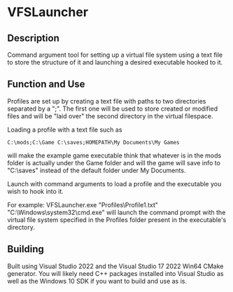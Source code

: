 # VFSLauncher

## Description
Command argument tool for setting up a virtual file system using a text file to store the structure of it and launching a desired executable hooked to it.

## Function and Use
Profiles are set up by creating a text file with paths to two directories separated by a ";". The first one will be used to store created or modified files and will be "laid over" the second directory in the virtual filespace.

Loading a profile with a text file such as

``
C:\mods;C:\Game
C:\saves;HOMEPATH\My Documents\My Games
``

will make the example game executable think that whatever is in the mods folder is actually under the Game folder and will the game will save info to "C:\saves" instead of the default folder under My Documents.

Launch with command arguments to load a profile and the executable you wish to hook into it.

For example: VFSLauncher.exe "Profiles\Profile1.txt" "C:\Windows\system32\cmd.exe" will launch the command prompt with the virtual file system specified in the Profiles folder present in the executable's directory.

## Building

Built using Visual Studio 2022 and the Visual Studio 17 2022 Win64 CMake generator. You will likely need C++ packages installed into Visual Studio as well as the Windows 10 SDK if you want to build and use as is.